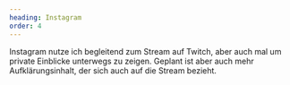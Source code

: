 ```yaml
---
heading: Instagram
order: 4
---
```

Instagram nutze ich begleitend zum Stream auf Twitch, aber auch mal um private Einblicke unterwegs zu zeigen.
Geplant ist aber auch mehr Aufklärungsinhalt, der sich auch auf die Stream bezieht.
